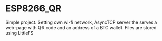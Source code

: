 # ESP8266_QR
Simple project. Setting own wi-fi network, AsyncTCP server the serves a web-page with QR code and an address of a BTC wallet.  Files are stored using LittleFS
